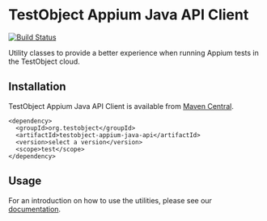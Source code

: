 # TestObject Appium Java API Client

[![Build Status](https://travis-ci.org/testobject/testobject-appium-java-api.svg)](https://travis-ci.org/testobject/testobject-appium-java-api)

Utility classes to provide a better experience when running Appium tests in the TestObject cloud.


## Installation

TestObject Appium Java API Client is available from
[Maven Central](https://search.maven.org/#search%7Cgav%7C1%7Cg%3A%22org.testobject%22%20AND%20a%3A%22testobject-appium-java-api%22).

    <dependency>
      <groupId>org.testobject</groupId>
      <artifactId>testobject-appium-java-api</artifactId>
      <version>select a version</version>
      <scope>test</scope>
    </dependency>


## Usage

For an introduction on how to use the utilities, please see our [documentation](https://help.testobject.com/docs/tools/appium/setups/suite-setup/junit/).
